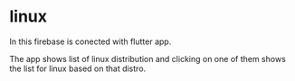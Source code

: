 # linux

In this firebase is conected with flutter app.

The app shows list of linux distribution and clicking on one of them shows the list for linux based on that distro.
